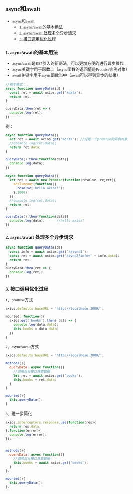 <font face="微软雅黑" size="2">

## async和await
- [async和await](#async和await)
  - [1. async/await的基本用法](#1-asyncawait的基本用法)
  - [2. async/await 处理多个异步请求](#2-asyncawait-处理多个异步请求)
  - [3. 接口调用优化过程](#3-接口调用优化过程)
### 1. async/await的基本用法
- async/await是ES7引入的新语法，可以更加方便的进行异步操作
- async关键字用于函数上（async函数的返回值是Promise实例对象）
- await关键字用于async函数当中（await可以得到异步的结果）

```js
//基本格式：
async function queryData(id) {
  const ret = await axios.get('/data');
  return ret;
} 

queryData.then(ret => {
  console.log(ret);
})
```

例：
```js
async function queryData(){
  let ret = await axios.get('adata'); //这是一个promise的实例对象
  //console.log(ret.data);
  return ret.data;    
}

queryData().then(function(data){
  console.log(data);
})
```

```js
async function queryData(){
  let ret = await new Promise(function(resolve, reject){
    setTimeout(function(){
      resolve('hello axios!');
    },1000);
  })
  //console.log(ret.data);
  return ret;    
}

queryData().then(function(data){
  console.log(data);      //hello axios!
})
```

### 2. async/await 处理多个异步请求

```js
async function queryData(id){
  const info = await axios.get('/async1');
  const ret = await axios.get('async2?info=' + info.data);
  return ret;
} 
queryData.then(ret => {
  console.log(ret);
})
```
### 3. 接口调用优化过程

1、promise方式
```js
axios.defaults.baseURL = 'http://localhose:3000/';

mounted: function(){
  axios.get('books').then( data => {
    console.log(data.data);
    this.books = data.data;
  })
}
```

2、async/await方式
```js
axios.defaults.baseURL = 'http://localhose:3000/';

methods(){
  queryData: async function(){
    //调用后台接口获取数据
    let ret = await axios.get('books');
    this.books = ret.data;
  }
}

mounted(){
  this.queryData();
}
```

3、进一步简化
```js
axios.interceptors.response.use(function(res){
  return res.data;
},function(error){
  console.log(error);
});


methods(){
  queryData: async function(){
    //调用后台接口获取数据
    this.books = await axios.get('books');
  }
},

mounted(){
  this.queryData();
},
```
